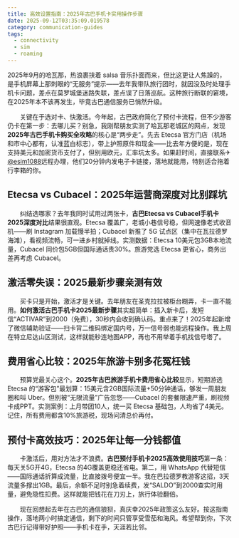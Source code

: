 ```yaml
---
title: 高效设置指南：2025年古巴手机卡实用操作步骤
date: 2025-09-12T03:35:09.019578
category: communication-guides
tags:
  - connectivity
  - sim
  - roaming
---
```


2025年9月的哈瓦那，热浪裹挟着 salsa 音乐扑面而来，但比这更让人焦躁的，是手机屏幕上那刺眼的“无服务”提示——去年我带队旅行团时，就因没及时处理手机卡问题，差点在莫罗城堡迷路失联，差点误了日落巡航。这种旅行断联的窘境，在2025年本不该再发生，毕竟古巴通信服务已悄然升级。

　　关键在于选对卡、快激活。今年起，古巴政府简化了预付卡流程，但不少游客仍卡在第一步：去哪儿买？别急，我刚帮朋友实测了哈瓦那老城区的网点，发现**2025年古巴手机卡购买全攻略**的核心是“两步走”。先去 Etecsa 官方门店（机场和市中心都有，认准蓝白标志），带上护照原件和现金——比去年方便的是，现在支持美元和加密货币支付了，但别用欧元，汇率坑太多。如果赶时间，直接联系✈[@esim1088](https://t.me/s/esim1088)远程办理，他们20分钟内发电子卡链接，落地就能用，特别适合拖着行李箱的你。

## Etecsa vs Cubacel：2025年运营商深度对比别踩坑

　　纠结选哪家？去年我同时试用过两张卡，**古巴Etecsa vs Cubacel手机卡2025深度对比**结果很直观。Etecsa 覆盖广，老城小巷信号稳，但网速像老式收音机——刷 Instagram 加载慢半拍；Cubacel 新推了 5G 试点区（集中在瓦拉德罗海滩），看视频流畅，可一进乡村就掉线。实测数据：Etecsa 10美元包3GB本地流量，Cubacel 同价包5GB但国际通话贵30%。旅游党选 Etecsa 更省心，商务出差再考虑 Cubacel。

## 激活零失误：2025最新步骤亲测有效

　　买卡只是开始，激活才是关键。去年朋友在圣克拉拉被柜台糊弄，卡一直不能用。**如何激活古巴手机卡2025最新步骤**其实超简单：插入新卡后，发短信“ACTIVAR”到2000（免费），30秒内会收到确认码。重点来了！2025年起新增了微信辅助验证——扫卡背二维码绑定国内号，万一信号弱也能远程操作。我上周在特立尼达山区测试，这样就能秒连地图APP，再也不用举着手机找信号塔了。

## 费用省心比较：2025年旅游卡别多花冤枉钱

　　预算党最关心这个。**2025年古巴旅游手机卡费用省心比较**显示，短期游选 Etecsa 的“游客包”最划算：15美元含2GB国际流量+50分钟通话，够发一周朋友圈和叫 Uber。但别被“无限流量”广告忽悠——Cubacel 的套餐限速严重，刷视频卡成PPT。实测案例：上月带团10人，统一买 Etecsa 基础包，人均省了4美元。记住，所有费用都含10%旅游税，现场问清总价再付。

## 预付卡高效技巧：2025年让每一分钱都值

　　卡激活后，用对方法才不浪费。**古巴预付手机卡2025高效使用技巧**第一条：每天关5G开4G，Etecsa 的4G覆盖更稳还省电。第二，用 WhatsApp 代替短信——国际通话折算成流量，比直接拨号便宜一半。我在巴拉德罗教游客这招，3天流量多撑出1GB。最后，余额不足时别急着续费，发“SALDO”到2000查实时用量，避免隐性扣费。这样就能把钱花在刀刃上，旅行体验翻倍。

　　现在回想起去年在古巴的通信狼狈，真庆幸2025年政策这么友好。按这指南操作，落地两小时搞定通信，剩下的时间只管享受雪茄和海风。希望帮到你，下次古巴行记得带好护照——手机卡在手，天涯若比邻。
